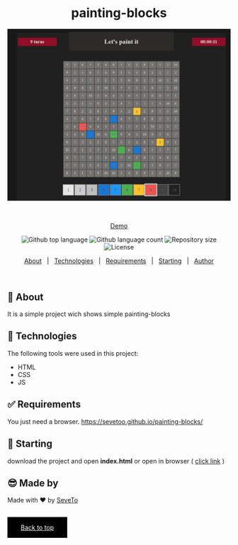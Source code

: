 <div align="center" id="top"> 
  
<h1 align="center">painting-blocks</h1>
  <a target="_blank" href="https://sevetoo.github.io/painting-blocks/">
  <img src="./preview.png" alt="painting-blocks" />
  </a>

&#xa0;

<a target="_blank" href="https://sevetoo.github.io/painting-blocks/">Demo</a>

</div>

<p align="center">
  <img alt="Github top language" src="https://img.shields.io/github/languages/top/SeveToo/painting-blocks?color=56BEB8">

  <img alt="Github language count" src="https://img.shields.io/github/languages/count/SeveToo/painting-blocks?color=56BEB8">

  <img alt="Repository size" src="https://img.shields.io/github/repo-size/SeveToo/painting-blocks?color=56BEB8">

  <img alt="License" src="https://img.shields.io/github/license/SeveToo/painting-blocks?color=56BEB8">
</p>

<p align="center">
  <a href="#dart-about">About</a> &#xa0; | &#xa0; 
  <!-- <a href="#sparkles-features">Features</a> &#xa0; | &#xa0; -->
  <a href="#rocket-technologies">Technologies</a> &#xa0; | &#xa0;
  <a href="#white_check_mark-requirements">Requirements</a> &#xa0; | &#xa0;
  <a href="#checkered_flag-starting">Starting</a> &#xa0; | &#xa0;
  <a href="https://github.com/SeveToo" target="_blank">Author</a>
</p>

<br>

## :dart: About

<!-- Make some description to me -->

It is a simple project wich shows simple painting-blocks

<!-- ## :sparkles: Features
:heavy_check_mark: You can set interval between rounds \
:heavy_check_mark: You see how many correct and wrong answers you get\ -->

## :rocket: Technologies

The following tools were used in this project:

- HTML
- CSS
- JS

## :white_check_mark: Requirements

You just need a browser.
https://sevetoo.github.io/painting-blocks/

## :checkered_flag: Starting

download the project and open **index.html**
or open in browser ( <a href="https://sevetoo.github.io/painting-blocks/" >click link</a> )

## 😎 Made by

Made with ❤ by <a href="https://github.com/SeveToo" target="_blank">SeveTo</a>

&#xa0;

<a href="#top" style="color: #fff; background: black; padding: 15px 30px">Back to top</a>
